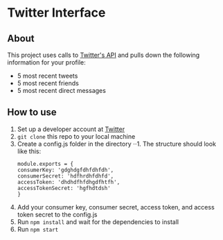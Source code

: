 # Twitter Interface

## About
This project uses calls to [Twitter's API](https://developer.twitter.com/en.html) and pulls down the following information for your profile:
* 5 most recent tweets
* 5 most recent friends
* 5 most recent direct messages

## How to use
1. Set up a developer account at [Twitter](https://apps.twitter.com/)
2. `git clone` this repo to your local machine
3. Create a config.js folder in the directory
⋅⋅1. The structure should look like this:
    ```
    module.exports = {
    consumerKey: 'gdghdgfdhfdhfdh',
    consumerSecret: 'hdfhrdhfdhfd',
    accessToken: 'dhdhdfhfdhgdfhtfh',
    accessTokenSecret: 'hgfhdtdsh'
    }
    ```
4. Add your consumer key, consumer secret, access token, and access token secret to the config.js
5. Run `npm install` and wait for the dependencies to install
6. Run `npm start`